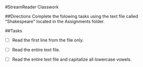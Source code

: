 #StreamReader Classwork

##Directions
Complete the folowing tasks using the text file called "Shakespeare" located in the Assignments folder.

##Tasks
- [ ] Read the first line from the file only.
- [ ] Read the entire text file.
- [ ] Read the entire text file and capitalize all lowercase vowels.

